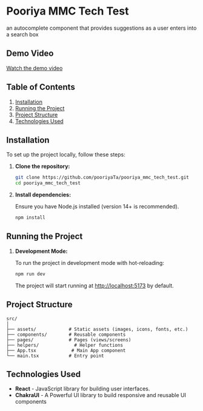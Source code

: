 # Pooriya MMC Tech Test

an autocomplete component that provides
suggestions as a user enters into a search box

## Demo Video

[Watch the demo video](https://app.screencastify.com/v3/watch/sUTF1dhrfOzSBdcBpbed)

## Table of Contents

1. [Installation](#installation)
2. [Running the Project](#running-the-project)
3. [Project Structure](#project-structure)
4. [Technologies Used](#technologies-used)

## Installation

To set up the project locally, follow these steps:

1. **Clone the repository:**

   ```bash
   git clone https://github.com/pooriyaTa/pooriya_mmc_tech_test.git
   cd pooriya_mmc_tech_test
   ```

2. **Install dependencies:**

   Ensure you have Node.js installed (version 14+ is recommended).

   ```bash
   npm install
   ```

## Running the Project

1. **Development Mode:**

   To run the project in development mode with hot-reloading:

   ```bash
   npm run dev
   ```

   The project will start running at [http://localhost:5173](http://localhost:5173) by default.

## Project Structure

```
src/
│
├── assets/            # Static assets (images, icons, fonts, etc.)
├── components/        # Reusable components
├── pages/             # Pages (views/screens)
├── helpers/             # Helper functions
├── App.tsx             # Main App component
└── main.tsx           # Entry point
```

## Technologies Used

- **React** - JavaScript library for building user interfaces.
- **ChakraUI** - A Powerful UI library to build responsive and reusable UI components
